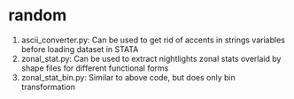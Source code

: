 # random

1. ascii_converter.py: Can be used to get rid of accents in strings variables before loading dataset in STATA
2. zonal_stat.py: Can be used to extract nightlights zonal stats overlaid by shape files for different functional forms
3. zonal_stat_bin.py: Similar to above code, but does only bin transformation
